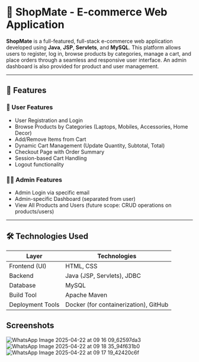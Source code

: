 # 🛒 ShopMate - E-commerce Web Application

**ShopMate** is a full-featured, full-stack e-commerce web application developed using **Java**, **JSP**, **Servlets**, and **MySQL**. This platform allows users to register, log in, browse products by categories, manage a cart, and place orders through a seamless and responsive user interface. An admin dashboard is also provided for product and user management.

---

## 📌 Features

### 👥 User Features
- User Registration and Login
- Browse Products by Categories (Laptops, Mobiles, Accessories, Home Decor)
- Add/Remove Items from Cart
- Dynamic Cart Management (Update Quantity, Subtotal, Total)
- Checkout Page with Order Summary
- Session-based Cart Handling
- Logout functionality

### 👨‍💼 Admin Features
- Admin Login via specific email
- Admin-specific Dashboard (separated from user)
- View All Products and Users (future scope: CRUD operations on products/users)

---

## 🛠️ Technologies Used

| Layer              | Technologies                             |
|-------------------|-------------------------------------------|
| Frontend (UI)     | HTML, CSS                                 |
| Backend           | Java (JSP, Servlets), JDBC                |
| Database          | MySQL                                     |
| Build Tool        | Apache Maven                              |
| Deployment Tools  | Docker (for containerization), GitHub     |

## Screenshots
![WhatsApp Image 2025-04-22 at 09 16 09_62597da3](https://github.com/user-attachments/assets/c1ef184f-57bf-48be-8671-fbc3cd1e2457)
![WhatsApp Image 2025-04-22 at 09 18 35_94f631b0](https://github.com/user-attachments/assets/da028058-b3ea-43dd-870f-1c5d6981afe3)
![WhatsApp Image 2025-04-22 at 09 17 19_42420c6f](https://github.com/user-attachments/assets/97c08008-8227-4e90-a3a3-8bff05179250)



